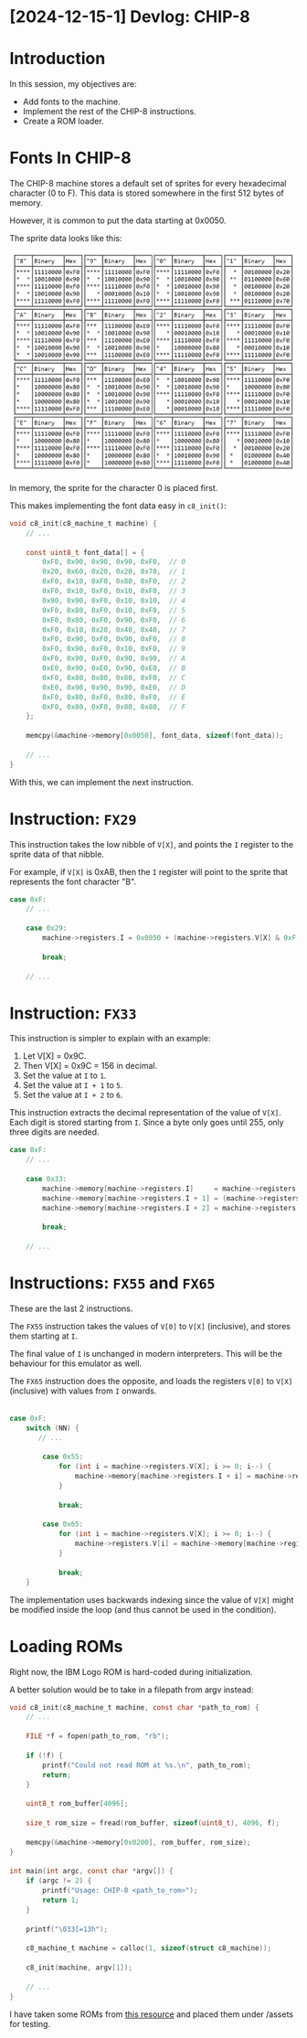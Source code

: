 # [2024-12-15-1] Devlog: CHIP-8

# Introduction

In this session, my objectives are:
- Add fonts to the machine.
- Implement the rest of the CHIP-8 instructions.
- Create a ROM loader.

# Fonts In CHIP-8

The CHIP-8 machine stores a default set of sprites for every hexadecimal
character (0 to F). This data is stored somewhere in the first 512 bytes of 
memory.

However, it is common to put the data starting at 0x0050.

The sprite data looks like this:

![The font data of a CHIP-8 machine](font_data.png)

In memory, the sprite for the character 0 is placed first.

This makes implementing the font data easy in `c8_init()`:

```c
void c8_init(c8_machine_t machine) {
    // ...

    const uint8_t font_data[] = {
        0xF0, 0x90, 0x90, 0x90, 0xF0,  // 0
        0x20, 0x60, 0x20, 0x20, 0x70,  // 1
        0xF0, 0x10, 0xF0, 0x80, 0xF0,  // 2
        0xF0, 0x10, 0xF0, 0x10, 0xF0,  // 3
        0x90, 0x90, 0xF0, 0x10, 0x10,  // 4
        0xF0, 0x80, 0xF0, 0x10, 0xF0,  // 5
        0xF0, 0x80, 0xF0, 0x90, 0xF0,  // 6
        0xF0, 0x10, 0x20, 0x40, 0x40,  // 7
        0xF0, 0x90, 0xF0, 0x90, 0xF0,  // 8
        0xF0, 0x90, 0xF0, 0x10, 0xF0,  // 9
        0xF0, 0x90, 0xF0, 0x90, 0x90,  // A
        0xE0, 0x90, 0xE0, 0x90, 0xE0,  // B
        0xF0, 0x80, 0x80, 0x80, 0xF0,  // C
        0xE0, 0x90, 0x90, 0x90, 0xE0,  // D
        0xF0, 0x80, 0xF0, 0x80, 0xF0,  // E
        0xF0, 0x80, 0xF0, 0x80, 0x80,  // F
    };

    memcpy(&machine->memory[0x0050], font_data, sizeof(font_data));

    // ...
}
```

With this, we can implement the next instruction.

# Instruction: `FX29`

This instruction takes the low nibble of `V[X]`, and points the `I` register
to the sprite data of that nibble.

For example, if `V[X]` is 0xAB, then the `I` register will point to the sprite
that represents the font character "B".

```c
case 0xF:
    // ...

    case 0x29:
        machine->registers.I = 0x0050 + (machine->registers.V[X] & 0xF);

        break;

    // ...
```

# Instruction: `FX33`

This instruction is simpler to explain with an example:

1. Let V[X] = 0x9C.
1. Then V[X] = 0x9C = 156 in decimal.
1. Set the value at `I` to `1`.
1. Set the value at `I + 1` to `5`.
1. Set the value at `I + 2` to `6`.

This instruction extracts the decimal representation of the value of `V[X]`.
Each digit is stored starting from `I`. Since a byte only goes until 255, only
three digits are needed.

```c
case 0xF:
    // ...

    case 0x33:
        machine->memory[machine->registers.I]     = machine->registers.V[X] / 100;
        machine->memory[machine->registers.I + 1] = (machine->registers.V[X] / 10) % 10;
        machine->memory[machine->registers.I + 2] = machine->registers.V[X] % 10;

        break;

    // ...
```

# Instructions: `FX55` and `FX65`

These are the last 2 instructions.

The `FX55` instruction takes the values of `V[0]` to `V[X]` (inclusive), and
stores them starting at `I`.

The final value of `I` is unchanged in modern interpreters. This will be the
behaviour for this emulator as well.

The `FX65` instruction does the opposite, and loads the registers `V[0]` to `V[X]` 
(inclusive) with values from `I` onwards.

```c

case 0xF:
    switch (NN) {
       // ...

        case 0x55:
            for (int i = machine->registers.V[X]; i >= 0; i--) {
                machine->memory[machine->registers.I + i] = machine->registers.V[i];
            }

            break;

        case 0x65:
            for (int i = machine->registers.V[X]; i >= 0; i--) {
                machine->registers.V[i] = machine->memory[machine->registers.I + i];
            }

            break;
    }

```

The implementation uses backwards indexing since the value of `V[X]` might be
modified inside the loop (and thus cannot be used in the condition).


# Loading ROMs

Right now, the IBM Logo ROM is hard-coded during initialization.

A better solution would be to take in a filepath from argv instead:

```c
void c8_init(c8_machine_t machine, const char *path_to_rom) {
    // ...

    FILE *f = fopen(path_to_rom, "rb");

    if (!f) {
        printf("Could not read ROM at %s.\n", path_to_rom);
        return;
    }

    uint8_t rom_buffer[4096];

    size_t rom_size = fread(rom_buffer, sizeof(uint8_t), 4096, f);

    memcpy(&machine->memory[0x0200], rom_buffer, rom_size);
}

int main(int argc, const char *argv[]) {
    if (argc != 2) {
        printf("Usage: CHIP-8 <path_to_rom>");
        return 1;
    }

    printf("\033[=13h");

    c8_machine_t machine = calloc(1, sizeof(struct c8_machine));

    c8_init(machine, argv[1]);

    // ...
}
```

I have taken some ROMs from [this resource](https://github.com/loktar00/chip8/tree/master/roms) and placed them under /assets for testing.

